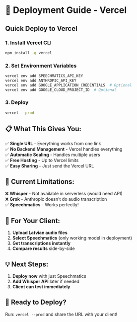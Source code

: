 # 🚀 Deployment Guide - Vercel

## Quick Deploy to Vercel

### 1. **Install Vercel CLI**
```bash
npm install -g vercel
```

### 2. **Set Environment Variables**
```bash
vercel env add SPEECHMATICS_API_KEY
vercel env add ANTHROPIC_API_KEY
vercel env add GOOGLE_APPLICATION_CREDENTIALS  # Optional
vercel env add GOOGLE_CLOUD_PROJECT_ID  # Optional
```

### 3. **Deploy**
```bash
vercel --prod
```

## 📋 **What This Gives You:**

✅ **Single URL** - Everything works from one link  
✅ **No Backend Management** - Vercel handles everything  
✅ **Automatic Scaling** - Handles multiple users  
✅ **Free Hosting** - Up to Vercel limits  
✅ **Easy Sharing** - Just send the Vercel URL  

## 🔧 **Current Limitations:**

❌ **Whisper** - Not available in serverless (would need API)  
❌ **Grok** - Anthropic doesn't do audio transcription  
✅ **Speechmatics** - Works perfectly!  

## 🎯 **For Your Client:**

1. **Upload Latvian audio files**
2. **Select Speechmatics** (only working model in deployment)
3. **Get transcriptions instantly**
4. **Compare results** side-by-side

## 💡 **Next Steps:**

1. **Deploy now** with just Speechmatics
2. **Add Whisper API** later if needed
3. **Client can test immediately**

## 🚀 **Ready to Deploy?**

Run: `vercel --prod` and share the URL with your client!

